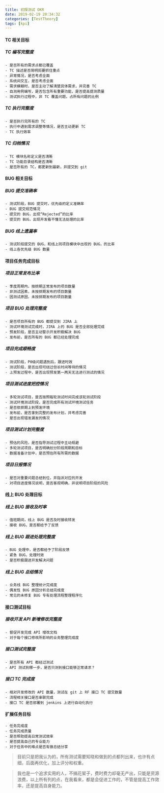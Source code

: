```yaml
---
title: 初探测试 OKR
date: 2019-02-19 20:34:32
categories: [TestTheory]
tags: [kpi]
---
```


#### TC 相关目标
##### TC 编写完整度
    - 是否所有的需求点都已覆盖
    - TC 描述是否简明扼要抓住重点
    - 异常情况，是否考虑全面
    - 系统间交互，是否考虑全面
    - 需求模糊时，是否主动了解清楚具体需求，并完善 TC
    - 自测用例编写，是否包含所有重要功能，是否提高提测质量
    - 测试执行过程中，非 TC 覆盖问题，占所有问题的比例
    
  <!--more-->

##### TC 执行完整度
    - 是否执行完所有的 TC
    - 执行中遇到需求调整等情况，是否主动更新 TC
    - TC 执行效率
##### TC 归档情况
    - TC 模块名称定义是否清晰
    - TC 功能目录结构是否清晰
    - 是否所有的 TC，都更新到最新，并提交到 git
#### BUG 相关目标
##### BUG 提交准确率
    - 测试阶段，BUG 提交时，优先级的定义准确率
    - BUG 提交规范情况
    - 提交的 BUG，出现“Rejected”的比率
    - 提交的 BUG，出现开发看不懂无法处理的比率
##### BUG 线上遗漏率
    - 测试阶段提交的 BUG，和线上同项目模块中出现的 BUG，的比率
    - 线上各优先级 BUG 数量
#### 项目任务完成目标
##### 项目正常发布比率
    - 季度周期内，按排期正常发布的项目数量
    - 非测试因素，未按排期发布的项目数量
    - 因测试原因，未按排期发布的项目数量
##### 项目 BUG 处理完整度
    - 是否项目所有的 BUG 都提交到 JIRA 上
    - 测试环境测试完成时，JIRA 上的 BUG 是否全部处理完成
    - 预发阶段，是否主动警示开发积极解决 BUG
    - 发布前，是否所有的 BUG 都已经处理完成
##### 项目完成顺畅度
    - 测试阶段，P0级问题遇到后，跟进时效
    - 测试阶段，是否出现可绕过但长时间等待的情况
    - 上预发过程中，是否出现预发第一两天无法进行测试的情况
##### 项目测试进度把控情况
    - 多轮测试项目，是否按照每轮测试时间完成该轮测试阶段
    - 测试环境测试阶段，是否完成所有测试环境测试任务
    - 是否依排期上到预发环境
    - 发布前，是否拿到完整的发布计划，并考虑完善
    - 是否出现错发漏发的情况
##### 项目测试计划完整度
    - 预估的风险，是否指导测试过程中主动规避
    - 多轮测试项目，是否明确划分阶段周期和目标
    - 数据准备计划中，是否预估所有所需的数据
##### 项目日报情况
    - 是否对重要问题总结到位，并指派对应的开发
    - 对项目进度情况说明，是否客观明确，并说明项目阶段的风险
#### 线上 BUG 处理目标
##### 线上 BUG 接收及时率
    - 值班期间，线上 BUG 是否及时接收转发
    - 接收 BUG，是否都给予了反馈
##### 线上 BUG 跟进处理完整度
    - BUG 处理中，是否都给予了阶段反馈
    - 紧急 BUG，处理时效
    - 是否积极跟进开发解决问题
##### 线上 BUG 总结情况
    - 业务线 BUG 整理统计完成度
    - 偶发性 BUG 原因分析总结完成度
    - 常见的未修复 BUG 专有处理流程整理程序化
#### 接口测试目标
##### 接收开发 API 新增修改完整度
    - 督促开发完成 API 增改文档
    - 对于每个接口修改所影响的业务整理完成度
##### 接口测试完整度
    - 是否所有 API 都经过测试
    - API 测试到哪一步，是否只测到接口能够正常请求？
##### 接口 TC 完成度
    - 相对开发修改的 API 数量，测试在 git 上 RF 接口 TC 提交数量
    - 流程相关接口是否串联完成
    - 接口 TC 是否部署到 jenkins 上进行自动化执行
#### 扩展任务目标
    - 任务完成度
    - 任务完成质量
    - 是否帮助提高日常测试效率
    - 是否提高自己的专业能力
    - 对于任务中的难点是否有做总结分享


> 目前只是把我认为的，所有测试需要知晓和做到的点都列出来，也许有点细，后面再优化，加上评分和权重。

> 我也是一个追求实用的人，不搞花架子，费时费力却毫无产出，只能是资源浪费，以上所有列的点，在我看来，都是会促进工作的，不管是提高工作效率，还是提高自身能力。